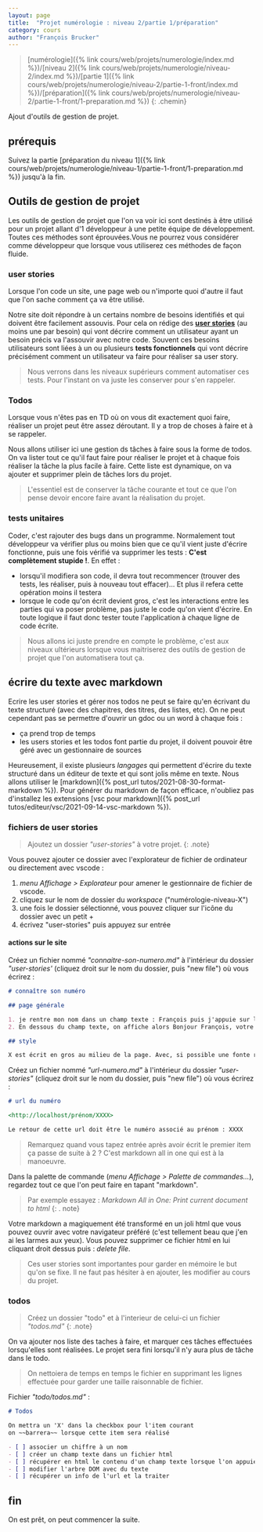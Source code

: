 ```yaml
---
layout: page
title:  "Projet numérologie : niveau 2/partie 1/préparation"
category: cours
author: "François Brucker"
---
```


> [numérologie]({% link cours/web/projets/numerologie/index.md %})/[niveau 2]({% link cours/web/projets/numerologie/niveau-2/index.md %})/[partie 1]({% link cours/web/projets/numerologie/niveau-2/partie-1-front/index.md %})/[préparation]({% link cours/web/projets/numerologie/niveau-2/partie-1-front/1-preparation.md %})
{: .chemin}

Ajout d'outils de gestion de projet.

## prérequis

Suivez la partie [préparation du niveau 1]({% link cours/web/projets/numerologie/niveau-1/partie-1-front/1-preparation.md %}) jusqu'à la fin.

## Outils de gestion de projet

Les outils de gestion de projet que l'on va voir ici sont destinés à être utilisé pour un projet allant d'1 développeur à une petite équipe de développement. Toutes ces méthodes sont éprouvées.Vous ne pourrez vous considérer comme développeur que lorsque vous utiliserez ces méthodes de façon fluide.

### user stories

Lorsque l'on code un site, une page web ou n'importe quoi d'autre il faut que l'on sache comment ça va être utilisé.

Notre site doit répondre à un certains nombre de besoins identifiés et qui doivent être facilement assouvis. Pour cela on rédige des [**user stories**](https://fr.wikipedia.org/wiki/R%C3%A9cit_utilisateur) (au moins une par besoin) qui vont décrire comment un utilisateur ayant un besoin précis va l'assouvir avec notre code. Souvent ces besoins utilisateurs sont liées à un ou plusieurs **tests fonctionnels** qui vont décrire précisément comment un
utilisateur va faire pour réaliser sa user story.

> Nous verrons dans les niveaux supérieurs comment automatiser ces tests. Pour l'instant on va juste les conserver pour s'en rappeler.

### Todos

Lorsque vous n'êtes pas en TD où on vous dit exactement quoi faire, réaliser un projet peut être assez déroutant. Il y a trop de choses à faire et à se rappeler.

Nous allons utiliser ici une gestion ds tâches à faire sous la forme de todos. On va lister tout ce qu'il faut faire pour réaliser le projet et à chaque fois réaliser la tâche la plus facile à faire. Cette liste est dynamique, on va ajouter et supprimer plein de tâches lors du projet.

> L'essentiel est de conserver la tâche courante et tout ce que l'on pense devoir encore faire avant la réalisation du projet.

### tests unitaires

Coder, c'est rajouter des bugs dans un programme. Normalement tout développeur va vérifier plus ou moins bien que ce qu'il vient juste d'écrire fonctionne, puis une fois vérifié va supprimer les tests : **C'est complètement stupide !**. En effet :

* lorsqu'il modifiera son code, il devra tout recommencer (trouver des tests, les réaliser, puis à nouveau tout effacer)... Et plus il refera cette opération moins il testera
* lorsque le code qu'on écrit devient gros, c'est les interactions entre les parties qui va poser problème, pas juste le code qu'on vient d'écrire. En toute logique il faut donc tester toute l'application à chaque ligne de code écrite.

> Nous allons ici juste prendre en compte le problème, c'est aux niveaux ultérieurs lorsque vous maitriserez des outils de gestion de projet que l'on automatisera tout ça.

## écrire du texte avec markdown

Ecrire les user stories et gérer nos todos ne peut se faire qu'en écrivant du texte structuré (avec des chapitres, des titres, des listes, etc).  On ne peut cependant pas se permettre d'ouvrir un gdoc ou un word à chaque fois :

* ça prend trop de temps
* les users stories et les todos font partie du projet, il doivent pouvoir être géré avec un gestionnaire de sources

Heureusement, il existe plusieurs *langages* qui permettent d'écrire du texte structuré dans un éditeur de texte et qui sont jolis même en texte. Nous allons utiliser le [markdown]({% post_url tutos/2021-08-30-format-markdown %}). Pour générer du markdown de façon efficace, n'oubliez pas d'installez les extensions [vsc pour markdown]({% post_url tutos/editeur/vsc/2021-09-14-vsc-markdown %}).

### fichiers de user stories

> Ajoutez un dossier *"user-stories"* à votre projet.
{: .note}

Vous pouvez ajouter ce dossier avec l'explorateur de fichier de ordinateur ou directement avec vscode :

1. *menu Affichage > Explorateur* pour amener le gestionnaire de fichier de vscode.
2. cliquez sur le nom de dossier du *workspace* ("numérologie-niveau-X")
3. une fois le dossier sélectionné, vous pouvez cliquer sur l'icône du dossier avec un petit +
4. écrivez "user-stories" puis appuyez sur entrée

#### actions sur le site

Créez un fichier nommé *"connaitre-son-numero.md"* à l'intérieur du dossier *"user-stories'* (cliquez droit sur le nom du dossier, puis "new file") où vous écrirez :

```markdown
# connaître son numéro

## page générale

1. je rentre mon nom dans un champ texte : François puis j'appuie sur la touche entrée.
2. En dessous du champ texte, on affiche alors Bonjour François, votre numéro est le X

## style 

X est écrit en gros au milieu de la page. Avec, si possible une fonte rigolote.
```

Créez un fichier nommé *"url-numero.md"* à l'intérieur du dossier *"user-stories"* (cliquez droit sur le nom du dossier, puis "new file") où vous écrirez :

```markdown
# url du numéro

<http://localhost/prénom/XXXX>

Le retour de cette url doit être le numéro associé au prénom : XXXX
```

> Remarquez quand vous tapez entrée après avoir écrit le premier item ça passe de suite à 2 ? C'est markdown all in one qui est à la manoeuvre.

Dans la palette de commande (*menu Affichage > Palette de commandes...*), regardez tout ce que l'on peut faire en tapant "markdown".

> Par exemple essayez : *Markdown All in One: Print current document to html*
{: . note}

Votre markdown a magiquement été transformé en un joli html que vous pouvez ouvrir avec votre navigateur préféré (c'est tellement beau que j'en ai les larmes aux yeux). Vous pouvez supprimer ce fichier html en lui cliquant droit dessus puis : *delete file*.

> Ces user stories sont importantes pour garder en mémoire le but qu'on se fixe. Il ne faut pas hésiter à en ajouter, les modifier au cours du projet.

### todos

> Créez un dossier "todo" et à l'interieur de celui-ci un fichier *"todos.md"*
{: .note}

On va ajouter nos liste des taches à faire, et marquer ces tâches effectuées lorsqu'elles sont réalisées. Le projet sera fini lorsqu'il n'y aura plus de tâche dans le todo.

> On nettoiera de temps en temps le fichier en supprimant les lignes effectuée pour garder une taille raisonnable de fichier.

Fichier *"todo/todos.md"* :

```markdown
# Todos

On mettra un 'X' dans la checkbox pour l'item courant
on ~~barrera~~ lorsque cette item sera réalisé

- [ ] associer un chiffre à un nom
- [ ] créer un champ texte dans un fichier html
- [ ] récupérer en html le contenu d'un champ texte lorsque l'on appuie sur la touche entrée
- [ ] modifier l'arbre DOM avec du texte
- [ ] récupérer un info de l'url et la traiter
```

## fin

On est prêt, on peut commencer la suite.
